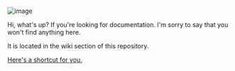 ![image](https://github.com/shoganaich/azure-osticket/assets/112911007/bb29a051-adcc-4712-a879-4b17103d644f)

Hi, what's up? If you're looking for documentation. I'm sorry to say that you won't find anything here.

It is located in the wiki section of this repository.

[Here's a shortcut for you.](https://github.com/shoganaich/azure-osticket/wiki)

